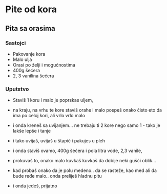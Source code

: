 # Pite od kora
## Pita sa orasima
### Sastojci
  - Pakovanje kora
  - Malo ulja
  - Orasi po želji i mogućnostima
  - 400g šećera
  - 2, 3 vanilina šećera

### Uputstvo
  - Staviš 1 koru i malo je poprskas uljem, 
  - na kraju, na vrhu te kore staviš orahe i malo pospeš onako čisto eto da ima po celoj kori, ali vrlo vrlo malo
  - i onda kreneš sa uvijanjem... ne trebaju ti 2 kore nego samo 1 - tako je lakše lepše i tanje
  - i tako uvijaš, uvijaš u štapić i pakujes u pleh

  - i onda staviš ovamo, 400g šećera i pola litra vode, 2,3 vanile, 
  - prokuvaš to, onako malo kuvkaš kuvkaš da dobije neki gušći oblik... 
  - kad probaš onako da je polu medeno.. da se rasteže, kao med ali da bude ređe malo.. onda preliješ hladnu pitu 
  - i onda jedeš, prijatno
